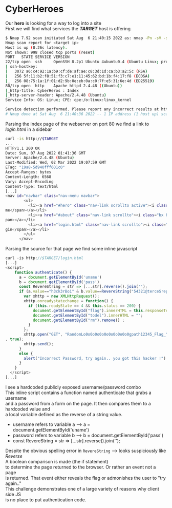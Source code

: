 # CyberHeroes  

Our **hero** is looking for a way to log into a site  
First we will find what services the **_TARGET_** host is offering  

```sh
$ Nmap 7.92 scan initiated Sat Aug  6 21:40:15 2022 as: nmap -Pn -sV -sC -T4 -oA scans/<target>.init <target ip>
Nmap scan report for <target ip>
Host is up (0.26s latency).
Not shown: 998 closed tcp ports (reset)
PORT   STATE SERVICE VERSION
22/tcp open  ssh     OpenSSH 8.2p1 Ubuntu 4ubuntu0.4 (Ubuntu Linux; protocol 2.0)
| ssh-hostkey:
|   3072 a6:c4:92:1a:b9:cf:de:af:ae:c8:3d:1d:ca:b3:a2:5c (RSA)
|   256 5f:11:b2:f8:51:f3:c7:e1:11:45:62:bd:1b:f4:17:f8 (ECDSA)
|_  256 08:75:1a:1f:01:d2:9b:0e:eb:0a:c0:7f:e5:31:6e:4d (ED25519)
80/tcp open  http    Apache httpd 2.4.48 ((Ubuntu))
|_http-title: CyberHeros : Index
|_http-server-header: Apache/2.4.48 (Ubuntu)
Service Info: OS: Linux; CPE: cpe:/o:linux:linux_kernel

Service detection performed. Please report any incorrect results at https://nmap.org/submit/ .
# Nmap done at Sat Aug  6 21:40:36 2022 -- 1 IP address (1 host up) scanned in 20.77 seconds
```

Parsing the index page of the webserver on port 80 we find a link to *login.html* in a sidebar  

```sh
curl -is http://$TARGET
...
HTTP/1.1 200 OK                                                                                   
Date: Sun, 07 Aug 2022 01:41:36 GMT                                                               
Server: Apache/2.4.48 (Ubuntu)                                                                    
Last-Modified: Wed, 02 Mar 2022 19:07:59 GMT                                                      
ETag: "19a8-5d940fff601c0"                                                                        
Accept-Ranges: bytes                                                                              
Content-Length: 6568                                                                              
Vary: Accept-Encoding                                                                             
Content-Type: text/html
[...]
<nav id="navbar" class="nav-menu navbar">                                                   
        <ul>                                                                                      
          <li><a href="#hero" class="nav-link scrollto active"><i class="bx bx-home"></i> <span>Ho
me</span></a></li>
          <li><a href="#about" class="nav-link scrollto"><i class="bx bx-user"></i> <span>About</s
pan></a></li>                                                                                     
          <li><a href="login.html" class="nav-link scrollto"><i class="bx bx-server"></i> <span>Lo
gin</span></a></li>
        </ul>                                                                                     
      </nav>
```

Parsing the source for that page we find some inline javascript  

```js
curl -is http://$TARGET/login.html
[...]
<script>
    function authenticate() {
      a = document.getElementById('uname')                                                        
      b = document.getElementById('pass')                                                         
      const RevereString = str => [...str].reverse().join('');
      if (a.value=="h3ck3rBoi" & b.value==RevereString("54321@terceSrepuS")) {
        var xhttp = new XMLHttpRequest();
        xhttp.onreadystatechange = function() {
          if (this.readyState == 4 && this.status == 200) {
            document.getElementById("flag").innerHTML = this.responseText ;
            document.getElementById("todel").innerHTML = "";
            document.getElementById("rm").remove() ;
          }
        };            
        xhttp.open("GET", "RandomLo0o0o0o0o0o0o0o0o0o0gpath12345_Flag_"+a.value+"_"+b.value+".txt"
, true);                                                                                          
        xhttp.send();                                                                             
      }                                          
      else {
        alert("Incorrect Password, try again.. you got this hacker !")
      }
    }
  </script>
[...]
```

I see a hardcoded publicly exposed username/password combo  
This inline script contains a function named authenticate that grabs a username  
and a password from a form on the page.
It then compares them to a hardcoded value and  
a local variable defined as the reverse of a string value.  

- username refers to variable a --> a = document.getElementById('uname')  
- password refers to variable b --> b = document.getElementById('pass')  
- const RevereString = str => [...str].reverse().join('');  

Despite the obvious spelling error in `RevereString` --> looks suspiciously like *Reverse*   
A boolean comparison is made (the if statement)  
to determine the page returned to the browser. Or rather an event not a page  
is returned. That event either reveals the flag or admonishes the user to "try again.."  
This challenge demonstrates one of a large variety of reasons why client side JS  
is no place to put authentication code.
